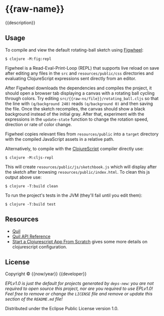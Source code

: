 # {{raw-name}}

{{description}}

## Usage

To compile and view the default rotating-ball sketch using [Figwheel](https://figwheel.org/):

    $ clojure -M:fig:repl

Figwheel is a Read-Eval-Print-Loop (REPL) that supports live reload on save after editing any files in the `src` and `resources/public/css` directories and evaluating ClojureScript expressions sent directly from an editor.

After Figwheel downloads the dependencies and compiles the project, it should open a browser tab displaying a canvas with a rotating ball cycling through colors. Try editing `src/{{raw-ns/file}}/rotating_ball.cljs` so that the line with `(q/background 240)` reads `(q/background 0)` and then saving the file. Once the sketch recompiles, the canvas should show a black background instead of the initial gray. After that, experiment with the expressions in the `update-state` function to change the rotation speed, direction or rate of color change.

Figwheel copies relevant files from `resources/public` into a `target` directory with the compiled JavaScript assets in a relative path. 

Alternatively, to compile with the [ClojureScript](https://clojurescript.org/guides/quick-start) compiler directly use:

    $ clojure -M:cljs-repl

This will create `resources/public/js/sketchbook.js` which will display after the sketch after browsing `resources/public/index.html`. To clean this js output above use:

    $ clojure -T:build clean

To run the project's tests in the JVM (they'll fail until you edit them):

    $ clojure -T:build test

## Resources

* [Quil](https://github.com/quil/quil)
* [Quil API Reference](http://quil.info/api)
* [Start a Clojurescript App From Scratch](https://betweentwoparens.com/blog/start-a-clojurescript-app-from-scratch) gives some more details on clojurescript configuration.

## License

Copyright © {{now/year}} {{developer}}

_EPLv1.0 is just the default for projects generated by `deps-new`: you are not_
_required to open source this project, nor are you required to use EPLv1.0!_
_Feel free to remove or change the `LICENSE` file and remove or update this_
_section of the `README.md` file!_

Distributed under the Eclipse Public License version 1.0.
